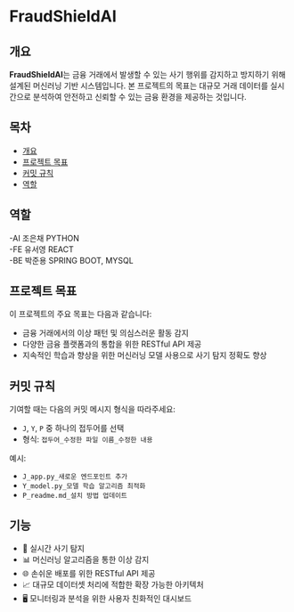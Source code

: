 # FraudShieldAI

## 개요
**FraudShieldAI**는 금융 거래에서 발생할 수 있는 사기 행위를 감지하고 방지하기 위해 설계된 머신러닝 기반 시스템입니다. 본 프로젝트의 목표는 대규모 거래 데이터를 실시간으로 분석하여 안전하고 신뢰할 수 있는 금융 환경을 제공하는 것입니다.

## 목차
- [개요](#개요)
- [프로젝트 목표](#프로젝트-목표)
- [커밋 규칙](#커밋-규칙)
- [역할](#역할)
## 역할
-AI 조은채 PYTHON<br>
-FE 유서영 REACT<br>
-BE 박준용 SPRING BOOT, MYSQL

## 프로젝트 목표
이 프로젝트의 주요 목표는 다음과 같습니다:
- 금융 거래에서의 이상 패턴 및 의심스러운 활동 감지
- 다양한 금융 플랫폼과의 통합을 위한 RESTful API 제공
- 지속적인 학습과 향상을 위한 머신러닝 모델 사용으로 사기 탐지 정확도 향상

## 커밋 규칙
기여할 때는 다음의 커밋 메시지 형식을 따라주세요:
- `J`, `Y`, `P` 중 하나의 접두어를 선택
- 형식: `접두어_수정한 파일 이름_수정한 내용`
  
예시:
- `J_app.py_새로운 엔드포인트 추가`
- `Y_model.py_모델 학습 알고리즘 최적화`
- `P_readme.md_설치 방법 업데이트`

## 기능
- 🚀 실시간 사기 탐지
- 📊 머신러닝 알고리즘을 통한 이상 감지
- 🌐 손쉬운 배포를 위한 RESTful API 제공
- 📈 대규모 데이터셋 처리에 적합한 확장 가능한 아키텍처
- 🖥️ 모니터링과 분석을 위한 사용자 친화적인 대시보드
